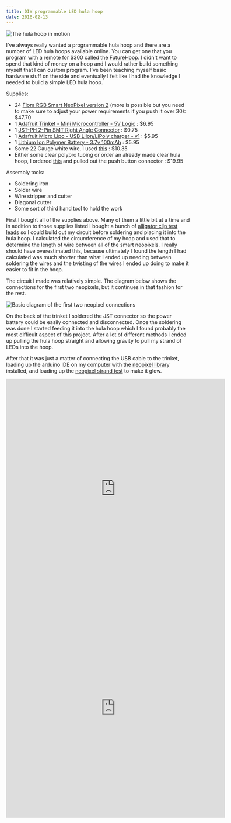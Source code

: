 ```yaml
---
title: DIY programmable LED hula hoop
date: 2016-02-13
---
```


![The hula hoop in motion](http://i.imgur.com/26yZsc8.gif)

I've always really wanted a programmable hula hoop and there are a number of LED hula hoops available online. You can get one that you program with a remote for $300 called the [FutureHoop](http://moodhoops.com/shop/future-hoop/?gclid=CLXaw5Kw9coCFUEkhgodrRgDmg). I didn't want to spend that kind of money on a hoop and I would rather build something myself that I can custom program. I've been teaching myself basic hardware stuff on the side and eventually I felt like I had the knowledge I needed to build a simple LED hula hoop. 


Supplies: 

- 24 [Flora RGB Smart NeoPixel version 2](https://www.adafruit.com/products/1260) (more is possible but you need to make sure to adjust your power requirements if you push it over 30): $47.70
- 1 [Adafruit Trinket - Mini Microcontroller - 5V Logic](https://www.adafruit.com/products/1501) : $6.95
- 1 [JST-PH 2-Pin SMT Right Angle Connector](https://www.adafruit.com/products/1769) : $0.75
- 1 [Adafruit Micro Lipo - USB LiIon/LiPoly charger - v1](https://www.adafruit.com/products/1304) : $5.95
- 1 [Lithium Ion Polymer Battery - 3.7v 100mAh](https://www.adafruit.com/products/1570) : $5.95
- Some 22 Gauge white wire, I used [this](http://www.amazon.com/gp/product/B00NB3SSJ8) : $10.35
- Either some clear polypro tubing or order an already made clear hula hoop, I ordered [this](https://www.etsy.com/listing/91522247/best-price-on-etsy-clear-poly-pro-hoop?ref=shop_home_active_18) and pulled out the push button connector : $19.95

Assembly tools:

- Soldering iron
- Solder wire
- Wire stripper and cutter
- Diagonal cutter
- Some sort of third hand tool to hold the work


First I bought all of the supplies above. Many of them a little bit at a time and in addition to those supplies listed I bought a bunch of [alligator clip test leads](http://www.amazon.com/dp/B014QJE3L2/ref=twister_B014QIB3UC?_encoding=UTF8&psc=1) so I could build out my circuit before soldering and placing it into the hula hoop. I calculated the circumference of my hoop and used that to determine the length of wire between all of the smart neopixels. I really should have overestimated this, because ultimately I found the length I had calculated was much shorter than what I ended up needing between soldering the wires and the twisting of the wires I ended up doing to make it easier to fit in the hoop. 

The circuit I made was relatively simple. The diagram below shows the connections for the first two neopixels, but it continues in that fashion for the rest. 

![Basic diagram of the first two neopixel connections](http://i.imgur.com/uOlm7IR.png)

On the back of the trinket I soldered the JST connector so the power battery could be easily connected and disconnected. Once the soldering was done I started feeding it into the hula hoop which I found probably the most difficult aspect of this project. After a lot of different methods I ended up pulling the hula hoop straight and allowing gravity to pull my strand of LEDs into the hoop. 

After that it was just a matter of connecting the USB cable to the trinket, loading up the arduino IDE on my computer with the [neopixel library](https://github.com/adafruit/Adafruit_NeoPixel) installed, and loading up the [neopixel strand test](https://learn.adafruit.com/neopixel-painter/test-neopixel-strip) to make it glow. 

<iframe src="https://vine.co/v/inrQ6Bm9xY1/embed/simple" width="600" height="600" frameborder="0"></iframe><script src="https://platform.vine.co/static/scripts/embed.js"></script>

<iframe src="https://vine.co/v/inr2eHwjpUE/embed/simple" width="600" height="600" frameborder="0"></iframe><script src="https://platform.vine.co/static/scripts/embed.js"></script>

